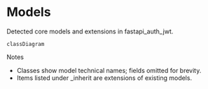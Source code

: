 # Models

Detected core models and extensions in fastapi_auth_jwt.

```mermaid
classDiagram
```

Notes
- Classes show model technical names; fields omitted for brevity.
- Items listed under _inherit are extensions of existing models.
